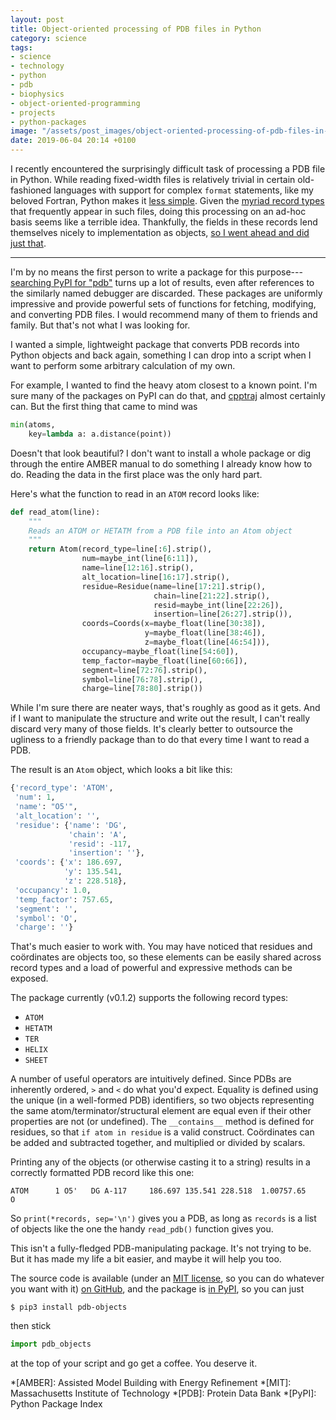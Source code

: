 ```yaml
---
layout: post
title: Object-oriented processing of PDB files in Python
category: science
tags:
- science
- technology
- python
- pdb
- biophysics
- object-oriented-programming
- projects
- python-packages
image: "/assets/post_images/object-oriented-processing-of-pdb-files-in-python.png"
date: 2019-06-04 20:14 +0100
---
```

I recently encountered the surprisingly difficult task of processing a PDB file
in Python.
While reading fixed-width files is relatively trivial in certain old-fashioned
languages with support for complex `format` statements,
like my beloved Fortran,
Python makes it
[less simple](https://stackoverflow.com/questions/4914008/how-to-efficiently-parse-fixed-width-files).
Given the [myriad record types](http://www.wwpdb.org/documentation/file-format)
that frequently appear in such files,
doing this processing on an ad-hoc basis seems like a terrible idea.
Thankfully,
the fields in these records lend themselves nicely to implementation as objects,
[so I went ahead and did just that](https://github.com/georgewatson/pdb_objects).

<!--more-->

***

I'm by no means the first person to write a package for this
purpose---[searching PyPI for "pdb"](https://pypi.org/search/?q=pdb)
turns up a lot of results, even after references to the similarly named debugger
are discarded.
These packages are uniformly impressive and provide powerful sets of functions
for fetching, modifying, and converting PDB files.
I would recommend many of them to friends and family.
But that's not what I was looking for.

I wanted a simple, lightweight package that converts PDB records into Python
objects and back again,
something I can drop into a script when I want to perform some arbitrary
calculation of my own.

For example,
I wanted to find the heavy atom closest to a known point.
I'm sure many of the packages on PyPI can do that,
and [cpptraj](https://github.com/Amber-MD/cpptraj)
almost certainly can.
But the first thing that came to mind was

```python
min(atoms,
    key=lambda a: a.distance(point))
```

Doesn't that look beautiful?
I don't want to install a whole package
or dig through the entire AMBER manual
to do something I already know how to do.
Reading the data in the first place was the only hard part.

Here's what the function to read in an `ATOM` record looks like:

```python
def read_atom(line):
    """
    Reads an ATOM or HETATM from a PDB file into an Atom object
    """
    return Atom(record_type=line[:6].strip(),
                num=maybe_int(line[6:11]),
                name=line[12:16].strip(),
                alt_location=line[16:17].strip(),
                residue=Residue(name=line[17:21].strip(),
                                chain=line[21:22].strip(),
                                resid=maybe_int(line[22:26]),
                                insertion=line[26:27].strip()),
                coords=Coords(x=maybe_float(line[30:38]),
                              y=maybe_float(line[38:46]),
                              z=maybe_float(line[46:54])),
                occupancy=maybe_float(line[54:60]),
                temp_factor=maybe_float(line[60:66]),
                segment=line[72:76].strip(),
                symbol=line[76:78].strip(),
                charge=line[78:80].strip())
```

While I'm sure there are neater ways,
that's roughly as good as it gets.
And if I want to manipulate the structure and write out the result,
I can't really discard very many of those fields.
It's clearly better to outsource the ugliness to a friendly package
than to do that every time I want to read a PDB.

The result is an `Atom` object, which looks a bit like this:

```python
{'record_type': 'ATOM',
 'num': 1,
 'name': "O5'",
 'alt_location': '',
 'residue': {'name': 'DG',
             'chain': 'A',
             'resid': -117,
             'insertion': ''},
 'coords': {'x': 186.697,
            'y': 135.541,
            'z': 228.518},
 'occupancy': 1.0,
 'temp_factor': 757.65,
 'segment': '',
 'symbol': 'O',
 'charge': ''}
```

That's much easier to work with.
You may have noticed that residues and coördinates are objects too,
so these elements can be easily shared across record types
and a load of powerful and expressive methods can be exposed.

The package currently (v0.1.2) supports the following record types:
* `ATOM`
* `HETATM`
* `TER`
* `HELIX`
* `SHEET`

A number of useful operators are intuitively defined.
Since PDBs are inherently ordered,
`>` and `<` do what you'd expect.
Equality is defined using the unique (in a well-formed PDB) identifiers,
so two objects representing the same atom/terminator/structural element are
equal even if their other properties are not (or undefined).
The `__contains__` method is defined for residues,
so that `if atom in residue` is a valid construct.
Coördinates can be added and subtracted together,
and multiplied or divided by scalars.

Printing any of the objects (or otherwise casting it to a string) results in a
correctly formatted PDB record like this one:

```
ATOM      1 O5'   DG A-117     186.697 135.541 228.518  1.00757.65           O
```

So `print(*records, sep='\n')` gives you a PDB,
as long as `records` is a list of objects
like the one the handy `read_pdb()` function gives you.

This isn't a fully-fledged PDB-manipulating package.
It's not trying to be.
But it has made my life a bit easier,
and maybe it will help you too.

The source code is available
(under an [MIT license](https://github.com/georgewatson/pdb_objects/blob/master/LICENSE),
so you can do whatever you want with it)
[on GitHub](https://github.com/georgewatson/pdb_objects),
and the package is [in PyPI](https://pypi.org/project/pdb-objects/),
so you can just

```shell
$ pip3 install pdb-objects
```

then stick

```python
import pdb_objects
```

at the top of your script and go get a coffee.
You deserve it.

*[AMBER]: Assisted Model Building with Energy Refinement
*[MIT]: Massachusetts Institute of Technology
*[PDB]: Protein Data Bank
*[PyPI]: Python Package Index
